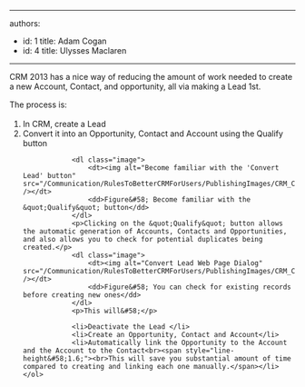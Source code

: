 

---
authors:
  - id: 1
    title: Adam Cogan
  - id: 4
    title: Ulysses Maclaren
---




<span class='intro'> <p>​​​CRM 2013 has a nice way of reducing the amount of work needed to create a new Account, Contact, and opportunity, all via making a Lead 1st.</p><p><span style="line-height&#58;20.799999237060547px;">T</span><span style="line-height&#58;20.799999237060547px;">he process is&#58;​</span><br></p> </span>

<ol><li>In CRM, create a Lead</li>
                <li>Convert it into an Opportunity, Contact and Account using the Qualify button</li>
            
                <dl class="image">
                    <dt><img alt="Become familiar with the 'Convert Lead' button" src="/Communication/RulesToBetterCRMForUsers/PublishingImages/CRM_ConvertLead.jpg" /></dt>
                    <dd>Figure&#58; Become familiar with the &quot;Qualify&quot; button</dd>
                </dl>
                <p>Clicking on the &quot;Qualify&quot; button allows the automatic generation of Accounts, Contacts and Opportunities, and also allows you to check for potential duplicates being created.</p>
                <dl class="image">
                    <dt><img alt="Convert Lead Web Page Dialog" src="/Communication/RulesToBetterCRMForUsers/PublishingImages/CRM_ConvertLeadDialg.jpg" /></dt>
                    <dd>Figure&#58; You can check for existing records before creating new ones</dd>
                </dl>
                <p>This will&#58;</p>

                <li>Deactivate the Lead </li>
                <li>Create an Opportunity, Contact and Account</li>
                <li>Automatically link the Opportunity to the Account and the Account to the Contact<br><span style="line-height&#58;1.6;"><br>This will save you substantial amount of time compared to creating and linking each one manually.</span></li></ol>


